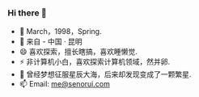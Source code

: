 ### Hi there 👋

- 🔭 March，1998，Spring.
- 🌱 来自 - 中国 · 昆明
- 😄 喜欢探索，擅长瞎搞，喜欢睡懒觉.
- ⚡ 非计算机小白，喜欢探索计算机领域，然并卵.
- 💬 曾经梦想征服星辰大海，后来却发现变成了一颗繁星.
- 📫 Email: me@senorui.com

<!--
**Senorui/Senorui** is a ✨ _special_ ✨ repository because its `README.md` (this file) appears on your GitHub profile.

Here are some ideas to get you started:

- 🔭 I’m currently working on ...
- 🌱 I’m currently learning ...
- 👯 I’m looking to collaborate on ...
- 🤔 I’m looking for help with ...
- 💬 Ask me about ...
- 📫 How to reach me: ...
- 😄 Pronouns: ...
- ⚡ Fun fact: ...
-->
